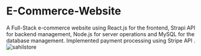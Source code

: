 # E-Commerce-Website
A Full-Stack e-commerce website using React.js for the
frontend, Strapi API for backend management, Node.js for server operations and MySQL for the database management.
Implemented payment processing using Stripe API .
![sahilstore](https://github.com/user-attachments/assets/e135f11f-d839-4c60-ac69-0e95e67f9d2f)
